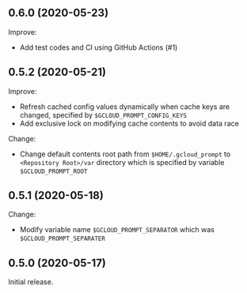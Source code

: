 ## 0.6.0 (2020-05-23)

Improve:

- Add test codes and CI using GitHub Actions (#1)

## 0.5.2 (2020-05-21)

Improve:

- Refresh cached config values dynamically when cache keys are changed, specified
  by `$GCLOUD_PROMPT_CONFIG_KEYS`
- Add exclusive lock on modifying cache contents to avoid data race

Change:

- Change default contents root path from `$HOME/.gcloud_prompt` to `<Repository Root>/var`
  directory which is specified by variable `$GCLOUD_PROMPT_ROOT`

## 0.5.1 (2020-05-18)

Change:

- Modify variable name `$GCLOUD_PROMPT_SEPARATOR` which was `$GCLOUD_PROMPT_SEPARATER`

## 0.5.0 (2020-05-17)

Initial release.
